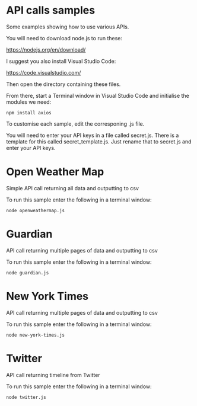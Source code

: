 # API calls samples

Some examples showing how to use various APIs.

You will need to download node.js to run these:

https://nodejs.org/en/download/

I suggest you also install Visual Studio Code:

https://code.visualstudio.com/

Then open the directory containing these files.

From there, start a Terminal window in Visual Studio Code and initialise the modules we need:

    npm install axios

To customise each sample, edit the corresponing .js file.

You will need to enter your API keys in a file called secret.js.  There is a template for this called secret_template.js.  Just rename that to secret.js and enter your API keys.


# Open Weather Map

Simple API call returning all data and outputting to csv

To run this sample enter the following in a terminal window:

    node openweathermap.js

# Guardian

API call returning multiple pages of data and outputting to csv

To run this sample enter the following in a terminal window:

    node guardian.js

# New York Times

API call returning multiple pages of data and outputting to csv

To run this sample enter the following in a terminal window:

    node new-york-times.js

# Twitter

API call returning timeline from Twitter

To run this sample enter the following in a terminal window:

    node twitter.js

